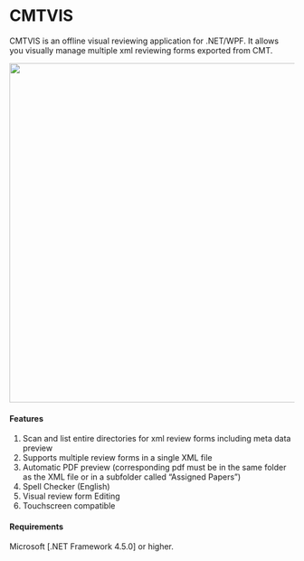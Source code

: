 CMTVIS
=======================

CMTVIS is an offline visual reviewing application for .NET/WPF. It allows you visually manage multiple xml reviewing forms exported from CMT.

<img src="http://wwwdb.inf.tu-dresden.de/wp-content/uploads/screenshot-300x156.png" width="600">

#### Features
1. Scan and list entire directories for xml review forms including meta data preview
2. Supports multiple review forms in a single XML file
3. Automatic PDF preview (corresponding pdf must be in the same folder as the XML file or in a subfolder called “Assigned Papers”)
4. Spell Checker (English)
5. Visual review form Editing
6. Touchscreen compatible


#### Requirements

Microsoft [.NET Framework 4.5.0] or higher. 
